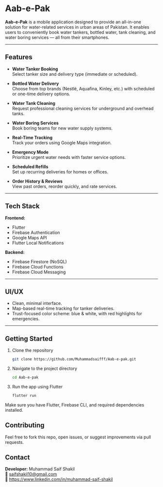 # Aab-e-Pak 

**Aab-e-Pak** is a mobile application designed to provide an all-in-one solution for water-related services in urban areas of Pakistan. It enables users to conveniently book water tankers, bottled water, tank cleaning, and water boring services — all from their smartphones.

---

## Features

- **Water Tanker Booking**  
  Select tanker size and delivery type (immediate or scheduled).

- **Bottled Water Delivery**  
  Choose from top brands (Nestlé, Aquafina, Kinley, etc.) with scheduled or one-time delivery options.

- **Water Tank Cleaning**  
  Request professional cleaning services for underground and overhead tanks.

- **Water Boring Services**  
  Book boring teams for new water supply systems.

- **Real-Time Tracking**  
  Track your orders using Google Maps integration.

- **Emergency Mode**  
  Prioritize urgent water needs with faster service options.

- **Scheduled Refills**  
  Set up recurring deliveries for homes or offices.

- **Order History & Reviews**  
  View past orders, reorder quickly, and rate services.


---

## Tech Stack

**Frontend:**  
- Flutter  
- Firebase Authentication  
- Google Maps API  
- Flutter Local Notifications  

**Backend:**  
- Firebase Firestore (NoSQL)  
- Firebase Cloud Functions  
- Firebase Cloud Messaging  

---

## UI/UX

- Clean, minimal interface.  
- Map-based real-time tracking for tanker deliveries.  
- Trust-focused color scheme: blue & white, with red highlights for emergencies.

---

## Getting Started

1. Clone the repository  
   ```bash
   git clone https://github.com/Muhammadsaifff/Aab-e-pak.git
2. Navigate to the project directory
    ```bash
   cd Aab-e-pak
3. Run the app using Flutter
   ```bash
   flutter run
Make sure you have Flutter, Firebase CLI, and required dependencies installed.

## Contributing

Feel free to fork this repo, open issues, or suggest improvements via pull requests.

## Contact

**Developer:** Muhammad Saif Shakil  
📧 saifshakil10@gmail.com  
🔗 https://www.linkedin.com/in/muhammad-saif-shakil  



